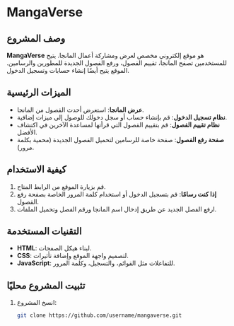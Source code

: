 # MangaVerse

## وصف المشروع
**MangaVerse** هو موقع إلكتروني مخصص لعرض ومشاركة أعمال المانجا. يتيح للمستخدمين تصفح المانجا، تقييم الفصول، ورفع الفصول الجديدة للمطورين والرسامين. الموقع يتيح أيضًا إنشاء حسابات وتسجيل الدخول.

## الميزات الرئيسية
- **عرض المانجا**: استعرض أحدث الفصول من المانجا.
- **نظام تسجيل الدخول**: قم بإنشاء حساب أو سجل دخولك للوصول إلى ميزات إضافية.
- **نظام تقييم الفصول**: قم بتقييم الفصول التي قرأتها لمساعدة الآخرين في اكتشاف الأفضل.
- **صفحة رفع الفصول**: صفحة خاصة للرسامين لتحميل الفصول الجديدة (محمية بكلمة مرور).

## كيفية الاستخدام
1. قم بزيارة الموقع من الرابط المتاح.
2. **إذا كنت رسامًا**: قم بتسجيل الدخول أو استخدام كلمة المرور الخاصة بصفحة رفع الفصول.
3. ارفع الفصل الجديد عن طريق إدخال اسم المانجا ورقم الفصل وتحميل الملفات.

## التقنيات المستخدمة
- **HTML**: لبناء هيكل الصفحات.
- **CSS**: لتصميم واجهة الموقع وإضافة تأثيرات.
- **JavaScript**: للتفاعلات مثل القوائم، والتسجيل، وكلمة المرور.

## تثبيت المشروع محليًا
1. انسخ المشروع:
   ```bash
   git clone https://github.com/username/mangaverse.git
